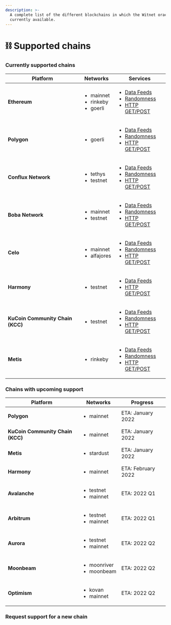 ```yaml
---
description: >-
  A complete list of the different blockchains in which the Witnet oracle is
  currently available.
---
```


# ⛓ Supported chains

### Currently supported chains

| Platform                         | Networks                                                 | Services                                                                                                                                                                                                                                                                                                                                                                                 |
| -------------------------------- | -------------------------------------------------------- | ---------------------------------------------------------------------------------------------------------------------------------------------------------------------------------------------------------------------------------------------------------------------------------------------------------------------------------------------------------------------------------------- |
| **Ethereum**                     | <ul><li>mainnet</li><li>rinkeby</li><li>goerli</li></ul> | <ul><li><a href="../smart-contracts/witnet-data-feeds/contract-addresses/ethereum-data-feeds.md">Data Feeds</a></li><li><a href="../smart-contracts/witnet-randomness-oracle/contract-addresses.md#ethereum">Randomness</a></li><li><a href="../smart-contracts/apis-and-http-get-post-oracle/contracts-addresses.md#ethereum">HTTP GET/POST</a></li></ul>                               |
| **Polygon**                      | <ul><li>goerli</li></ul>                                 | <ul><li><a href="../smart-contracts/witnet-data-feeds/contract-addresses/polygon-data-feeds.md">Data Feeds</a></li><li><a href="../smart-contracts/witnet-randomness-oracle/contract-addresses.md#polygon">Randomness</a></li><li><a href="../smart-contracts/apis-and-http-get-post-oracle/contracts-addresses.md#polygon">HTTP GET/POST</a></li></ul>                                  |
| **Conflux Network**              | <ul><li>tethys</li><li>testnet</li></ul>                 | <p></p><ul><li><a href="../smart-contracts/witnet-data-feeds/contract-addresses/conflux-data-feeds.md">Data Feeds</a></li><li><a href="../smart-contracts/witnet-randomness-oracle/contract-addresses.md#conflux-network">Randomness</a></li><li><a href="../smart-contracts/apis-and-http-get-post-oracle/contracts-addresses.md#conflux-network">HTTP GET/POST</a></li></ul>           |
| **Boba Network**                 | <ul><li>mainnet</li><li>testnet</li></ul>                | <p></p><ul><li><a href="../smart-contracts/witnet-data-feeds/contract-addresses/boba-data-feeds.md">Data Feeds</a></li><li><a href="../smart-contracts/witnet-randomness-oracle/contract-addresses.md#boba-network">Randomness</a></li><li><a href="../smart-contracts/apis-and-http-get-post-oracle/contracts-addresses.md#boba-network">HTTP GET/POST</a></li></ul>                    |
| **Celo**                         | <ul><li>mainnet</li><li>alfajores</li></ul>              | <p></p><ul><li><a href="../smart-contracts/witnet-data-feeds/contract-addresses/celo-data-feeds.md">Data Feeds</a></li><li><a href="../smart-contracts/witnet-randomness-oracle/contract-addresses.md#celo">Randomness</a></li><li><a href="../smart-contracts/apis-and-http-get-post-oracle/contracts-addresses.md#celo">HTTP GET/POST</a></li></ul>                                    |
| **Harmony**                      | <ul><li>testnet</li></ul>                                | <ul><li><a href="../smart-contracts/witnet-data-feeds/contract-addresses/harmony-data-feeds.md">Data Feeds</a></li><li><a href="../smart-contracts/apis-and-http-get-post-oracle/contracts-addresses.md#harmony">HTTP GET/POST</a></li></ul>                                                                                                                                             |
| **KuCoin Community Chain (KCC)** | <ul><li>testnet</li></ul>                                | <p></p><ul><li><a href="../smart-contracts/witnet-data-feeds/contract-addresses/kcc-data-feeds.md">Data Feeds</a></li><li><a href="../smart-contracts/witnet-randomness-oracle/contract-addresses.md#kucoin-community-chain">Randomness</a></li><li><a href="../smart-contracts/apis-and-http-get-post-oracle/contracts-addresses.md#kucoin-community-chain">HTTP GET/POST</a></li></ul> |
| **Metis**                        | <ul><li>rinkeby</li></ul>                                | <p></p><ul><li><a href="../smart-contracts/witnet-data-feeds/contract-addresses/metis-data-feeds.md">Data Feeds</a></li><li><a href="../smart-contracts/witnet-randomness-oracle/contract-addresses.md#metis">Randomness</a></li><li><a href="../smart-contracts/apis-and-http-get-post-oracle/contracts-addresses.md#metis">HTTP GET/POST</a></li></ul>                                 |

### Chains with upcoming support

| Platform                         | Networks                                     | Progress           |
| -------------------------------- | -------------------------------------------- | ------------------ |
| **Polygon**                      | <ul><li>mainnet</li></ul>                    | ETA: January 2022  |
| **KuCoin Community Chain (KCC)** | <ul><li>mainnet</li></ul>                    | ETA: January 2022  |
| **Metis**                        | <ul><li>stardust</li></ul>                   | ETA: January 2022  |
| **Harmony**                      | <ul><li>mainnet</li></ul>                    | ETA: February 2022 |
| **Avalanche**                    | <ul><li>testnet</li><li>mainnet</li></ul>    | ETA: 2022 Q1       |
| **Arbitrum**                     | <ul><li>testnet</li><li>mainnet</li></ul>    | ETA: 2022 Q1       |
| **Aurora**                       | <ul><li>testnet</li><li>mainnet</li></ul>    | ETA: 2022 Q2       |
| **Moonbeam**                     | <ul><li>moonriver</li><li>moonbeam</li></ul> | ETA: 2022 Q2       |
| **Optimism**                     | <ul><li>kovan</li><li>mainnet</li></ul>      | ETA: 2022 Q2       |

### Request support for a new chain

